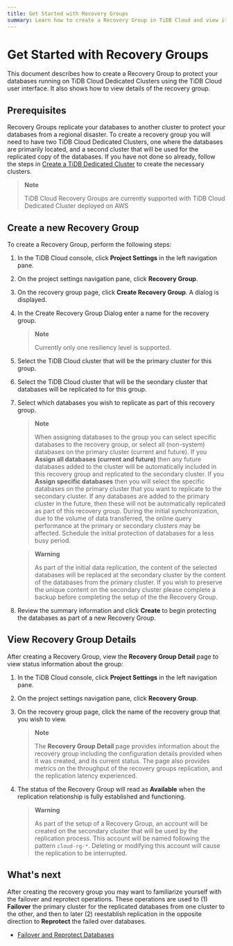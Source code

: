 ```yaml
---
title: Get Started with Recovery Groups
summary: Learn how to create a Recovery Group in TiDB Cloud and view its details
---
```


# Get Started with Recovery Groups

This document describes how to create a Recovery Group to protect your databases running on TiDB Cloud Dedicated Clusters using the TiDB Cloud user interface. It also shows how to view details of the recovery group.

## Prerequisites

Recovery Groups replicate your databases to another cluster to protect your databases from a regional disaster. To create a recovery group you will need to have two TiDB Cloud Dedicated Clusters, one where the databases are primarily located, and a second cluster that will be used for the replicated copy of the databases. If you have not done so already, follow the steps in [Create a TiDB Dedicated Cluster](/tidb-cloud/create-tidb-cluster.md) to create the necessary clusters.

> **Note**
>
> TiDB Cloud Recovery Groups are currently supported with TiDB Cloud Dedicated Cluster deployed on AWS

## Create a new Recovery Group

To create a Recovery Group, perform the following steps:

1. In the TiDB Cloud console, click **Project Settings** in the left navigation pane.

2. On the project settings navigation pane, click **Recovery Group**.

3. On the recovery group page, click **Create Recovery Group**. A dialog is displayed.

4. In the Create Recovery Group Dialog enter a name for the recovery group.

    > **Note**
    >
    > Currently only one resiliency level is supported.

5. Select the TiDB Cloud cluster that will be the primary cluster for this group.

6. Select the TiDB Cloud cluster that will be the seondary cluster that databases will be replicated to for this group.

7. Select which databases you wish to replicate as part of this recovery group.

    > **Note**
    >
    > When assigning databases to the group you can select specific databases to the recovery group, or select all (non-system) databases on the primary cluster (current and future).
    > If you **Assign all databases (current and future)** then any future databases added to the cluster will be automatically included in this recovery group and replicated to the secondary cluster.
    > If you **Assign specific databases** then you will select the specific databases on the primary cluster that you want to replicate to the secondary cluster. If any databases are added to the primary cluster in the future, then these will not be automatically replicated as part of this recovery group.
    > During the initial synchronization, due to the volume of data transferred, the online query performance at the primary or secondary clusters may be affected. Schedule the initial protection of databases for a less busy period.

    > **Warning**
    > 
    > As part of the initial data replication, the content of the selected databases will be replaced at the secondary cluster by the content of the databases from the primary cluster. If you wish to preserve the unique content on the secondary cluster please complete a backup before completing the setup of the the Recovery Group.

8. Review the summary information and click **Create** to begin protecting the databases as part of a new Recovery Group.

## View Recovery Group Details

After creating a Recovery Group, view the **Recovery Group Detail** page to view status information about the group:

1. In the TiDB Cloud console, click **Project Settings** in the left navigation pane.

2. On the project settings navigation pane, click **Recovery Group**.

3. On the recovery group page, click the name of the recovery group that you wish to view.

    > **Note**
    >
    > The **Recovery Group Detail** page provides information about the recovery group including the configuration details provided when it was created, and its current status.
    > The page also provides metrics on the throughput of the recovery groups replication, and the replication latency experienced.

4. The status of the Recovery Group will read as **Available** when the replication relationship is fully established and functioning.

    > **Warning**
    >
    > As part of the setup of a Recovery Group, an account will be created on the secondary cluster that will be used by the replication process. This account will be named following the pattern `cloud-rg-*`. Deleting or modifying this account will cause the replication to be interrupted.

## What's next

After creating the recovery group you may want to familiarize yourself with the failover and reprotect operations. These operations are used to (1) **Failover** the primary cluster for the replicated databases from one cluster to the other, and then to later (2) reestablish replication in the opposite direction to **Reprotect** the failed over databases.

- [Failover and Reprotect Databases](/tidb-cloud/recovery-group-failover.md)

